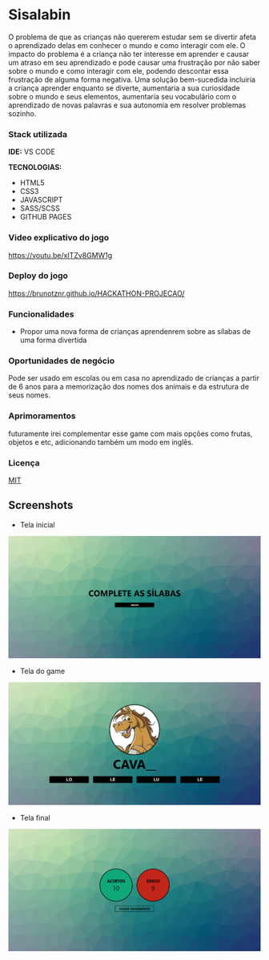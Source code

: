 # Sisalabin
O problema de que as crianças não quererem estudar sem se divertir afeta o aprendizado delas em conhecer o mundo e como interagir com ele. O impacto do problema é a criança não ter interesse em aprender e causar um atraso em seu aprendizado e pode causar uma frustração por não saber sobre o mundo e como interagir com ele, podendo descontar essa frustração de alguma forma negativa. Uma solução bem-sucedida incluiria a criança aprender enquanto se diverte, aumentaria a sua curiosidade sobre o mundo e seus elementos, aumentaria seu vocabulário com o aprendizado de novas palavras e sua autonomia em resolver problemas sozinho.

### Stack utilizada

**IDE:** VS CODE 

**TECNOLOGIAS:** 
- HTML5
- CSS3
- JAVASCRIPT
- SASS/SCSS
- GITHUB PAGES

### Video explicativo do jogo
https://youtu.be/xITZv8GMW1g

### Deploy do jogo
https://brunotznr.github.io/HACKATHON-PROJECAO/

### Funcionalidades
- Propor uma nova forma de crianças aprendenrem sobre as sílabas de uma forma divertida

### Oportunidades de negócio
Pode ser usado em escolas ou em casa no aprendizado de crianças a partir de 6 anos para a memorização dos nomes dos animais e da estrutura de seus nomes.

### Aprimoramentos
futuramente irei complementar esse game com mais opções como frutas, objetos e etc, adicionando também um modo em inglês.

### Licença

[MIT](https://choosealicense.com/licenses/mit/)

## Screenshots

- Tela inicial
<img src="screenshots/tela-inicial.png" alt="Tela inicial">

- Tela do game
<img src="screenshots/tela-game.png" alt="Tela inicial">

- Tela final
<img src="screenshots/tela-final.png" alt="Tela inicial">
